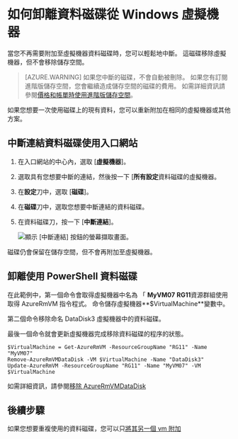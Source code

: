<properties
    pageTitle="卸離 Windows VM 資料磁碟 |Microsoft Azure"
    description="瞭解如何卸離中使用的資源管理員部署模型 Azure 虛擬機器中的資料磁碟。"
    services="virtual-machines-windows"
    documentationCenter=""
    authors="cynthn"
    manager="timlt"
    editor=""
    tags="azure-service-management"/>

<tags
    ms.service="virtual-machines-windows"
    ms.workload="infrastructure-services"
    ms.tgt_pltfrm="vm-windows"
    ms.devlang="na"
    ms.topic="article"
    ms.date="09/27/2016"
    ms.author="cynthn"/>



# <a name="how-to-detach-a-data-disk-from-a-windows-virtual-machine"></a>如何卸離資料磁碟從 Windows 虛擬機器


當您不再需要附加至虛擬機器資料磁碟時，您可以輕鬆地中斷。 這磁碟移除虛擬機器，但不會移除儲存空間。 

> [AZURE.WARNING] 如果您中斷的磁碟，不會自動被刪除。 如果您有訂閱進階版儲存空間，您會繼續造成儲存空間的磁碟的費用。 如需詳細資訊請參閱[價格和帳單時使用進階版儲存空間](../storage/storage-premium-storage.md#pricing-and-billing)。 

如果您想要一次使用磁碟上的現有資料，您可以重新附加在相同的虛擬機器或其他方案。  


## <a name="detach-a-data-disk-using-the-portal"></a>中斷連結資料磁碟使用入口網站

1. 在入口網站的中心內，選取 [**虛擬機器**]。

2. 選取具有您想要中斷的連結，然後按一下 [**所有設定**資料磁碟的虛擬機器。

3. 在**設定**刀中，選取 [**磁碟**]。

4. 在**磁碟**刀中，選取您想要中斷連結的資料磁碟。

5. 在資料磁碟刀，按一下 [**中斷連結**]。


    ![顯示 [中斷連結] 按鈕的螢幕擷取畫面。](./media/virtual-machines-windows-detach-disk/detach-disk.png)

磁碟仍會保留在儲存空間，但不會再附加至虛擬機器。


## <a name="detach-a-data-disk-using-powershell"></a>卸離使用 PowerShell 資料磁碟

在此範例中，第一個命令會取得虛擬機器中名為 「 **MyVM07** **RG11**資源群組使用取得 AzureRmVM 指令程式。 命令儲存虛擬機器**$VirtualMachine**變數中。 

第二個命令移除命名 DataDisk3 虛擬機器中的資料磁碟。 

最後一個命令就會更新虛擬機器完成移除資料磁碟的程序的狀態。

    $VirtualMachine = Get-AzureRmVM -ResourceGroupName "RG11" -Name "MyVM07" 
    Remove-AzureRmVMDataDisk -VM $VirtualMachine -Name "DataDisk3"
    Update-AzureRmVM -ResourceGroupName "RG11" -Name "MyVM07" -VM $VirtualMachine


如需詳細資訊，請參閱[移除 AzureRmVMDataDisk](https://msdn.microsoft.com/library/mt603614.aspx)

## <a name="next-steps"></a>後續步驟

如果您想要重複使用的資料磁碟，您可以只[將其另一個 vm 附加](virtual-machines-windows-attach-disk-portal.md)
